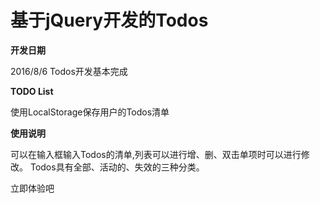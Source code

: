 # 基于jQuery开发的Todos
**开发日期**

2016/8/6 Todos开发基本完成

**TODO List**

使用LocalStorage保存用户的Todos清单

**使用说明**

可以在输入框输入Todos的清单,列表可以进行增、删、双击单项时可以进行修改。
Todos具有全部、活动的、失效的三种分类。

立即体验吧